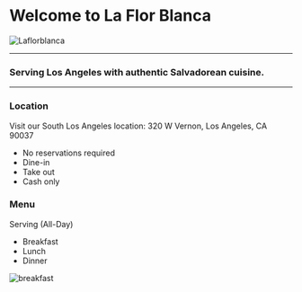 # Welcome to La Flor Blanca
![Laflorblanca](https://user-images.githubusercontent.com/79248498/163751861-2f643a17-79b9-46dd-9cf5-011dd947c771.jpg)
***

### Serving Los Angeles with authentic Salvadorean cuisine.
***

### Location
Visit our South Los Angeles location: 320 W Vernon, Los Angeles, CA 90037
* No reservations required
* Dine-in
* Take out
* Cash only




### Menu

Serving (All-Day)
* Breakfast
* Lunch
* Dinner 

![breakfast](https://user-images.githubusercontent.com/79248498/163751751-fb2d24db-5293-4335-b8e8-21919f048a2f.jpg)



